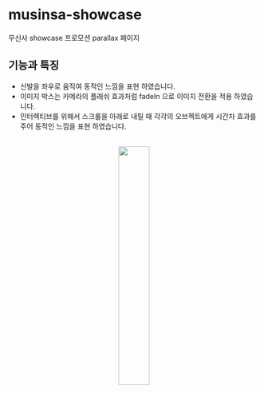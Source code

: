 # musinsa-showcase
무신사 showcase 프로모션 parallax 페이지

## 기능과 특징
- 신발을 좌우로 움직여 동적인 느낌을 표현 하였습니다.
- 이미지 박스는 카메라의 플래쉬 효과처럼 fadeIn 으로 이미지 전환을 적용 하였습니다.
- 인터렉티브를 위해서 스크롤을 아래로 내릴 때 각각의 오브젝트에게 시간차 효과를 주어 동적인 느낌을 표현 하였습니다.<br><br>


<center><img src="https://i.imgur.com/F6CDx0e.jpg" width="35%"></center>
